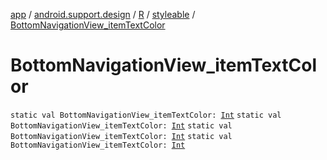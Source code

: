 [app](../../../index.md) / [android.support.design](../../index.md) / [R](../index.md) / [styleable](index.md) / [BottomNavigationView_itemTextColor](.)

# BottomNavigationView_itemTextColor

`static val BottomNavigationView_itemTextColor: `[`Int`](https://kotlinlang.org/api/latest/jvm/stdlib/kotlin/-int/index.html)
`static val BottomNavigationView_itemTextColor: `[`Int`](https://kotlinlang.org/api/latest/jvm/stdlib/kotlin/-int/index.html)
`static val BottomNavigationView_itemTextColor: `[`Int`](https://kotlinlang.org/api/latest/jvm/stdlib/kotlin/-int/index.html)
`static val BottomNavigationView_itemTextColor: `[`Int`](https://kotlinlang.org/api/latest/jvm/stdlib/kotlin/-int/index.html)